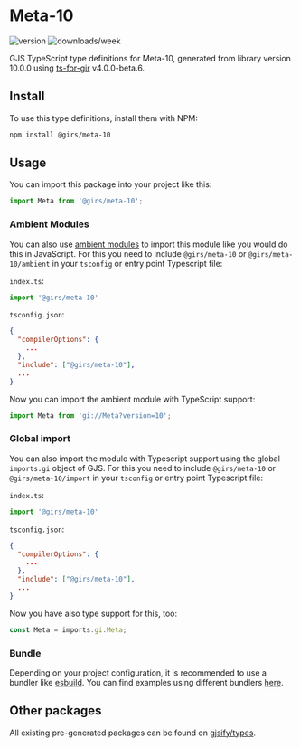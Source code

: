 
# Meta-10

![version](https://img.shields.io/npm/v/@girs/meta-10)
![downloads/week](https://img.shields.io/npm/dw/@girs/meta-10)


GJS TypeScript type definitions for Meta-10, generated from library version 10.0.0 using [ts-for-gir](https://github.com/gjsify/ts-for-gir) v4.0.0-beta.6.


## Install

To use this type definitions, install them with NPM:
```bash
npm install @girs/meta-10
```

## Usage

You can import this package into your project like this:
```ts
import Meta from '@girs/meta-10';
```

### Ambient Modules

You can also use [ambient modules](https://github.com/gjsify/ts-for-gir/tree/main/packages/cli#ambient-modules) to import this module like you would do this in JavaScript.
For this you need to include `@girs/meta-10` or `@girs/meta-10/ambient` in your `tsconfig` or entry point Typescript file:

`index.ts`:
```ts
import '@girs/meta-10'
```

`tsconfig.json`:
```json
{
  "compilerOptions": {
    ...
  },
  "include": ["@girs/meta-10"],
  ...
}
```

Now you can import the ambient module with TypeScript support: 

```ts
import Meta from 'gi://Meta?version=10';
```

### Global import

You can also import the module with Typescript support using the global `imports.gi` object of GJS.
For this you need to include `@girs/meta-10` or `@girs/meta-10/import` in your `tsconfig` or entry point Typescript file:

`index.ts`:
```ts
import '@girs/meta-10'
```

`tsconfig.json`:
```json
{
  "compilerOptions": {
    ...
  },
  "include": ["@girs/meta-10"],
  ...
}
```

Now you have also type support for this, too:

```ts
const Meta = imports.gi.Meta;
```

### Bundle

Depending on your project configuration, it is recommended to use a bundler like [esbuild](https://esbuild.github.io/). You can find examples using different bundlers [here](https://github.com/gjsify/ts-for-gir/tree/main/examples).

## Other packages

All existing pre-generated packages can be found on [gjsify/types](https://github.com/gjsify/types).

